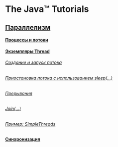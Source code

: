 # The Java™ Tutorials  

## [Параллелизм](src/java-tutorials/concurrency/Concurrency.md)  
#### [Процессы и потоки](src/java-tutorials/concurrency/ProcessesandThreads.md)  
#### [Экземпляры Thread](src/java-tutorials/concurrency/ThreadObjects.md)  
###### [Создание и запуск потока](src/java-tutorials/concurrency/DefiningandStartingaThread.md)  
###### [Приостановка потока с использованием sleep(...)](src/java-tutorials/concurrency/PausingExecutionwithSleep.md)  
###### [Прерывания](src/java-tutorials/concurrency/Interrupts.md)  
###### [Join(...)](src/java-tutorials/concurrency/Joins.md)  
###### [Пример: SimpleThreads](src/java-tutorials/concurrency/SimpleThreads.md)  

#### [Синхронизация](src/java-tutorials/concurrency/Synchronization.md)  
